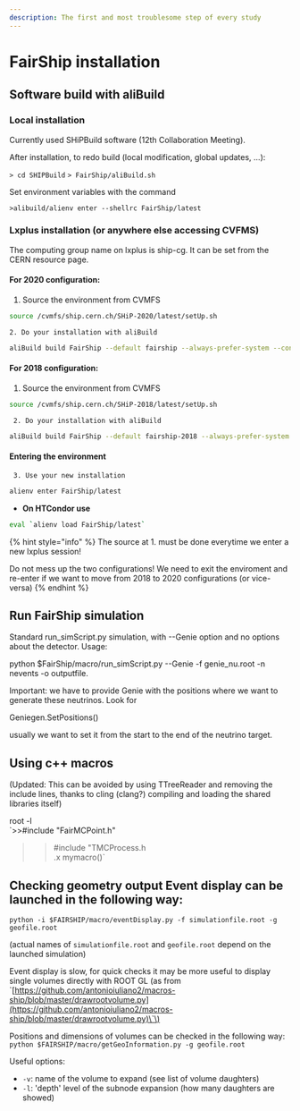 ```yaml
---
description: The first and most troublesome step of every study
---
```


# FairShip installation

## Software build with aliBuild

### Local installation

Currently used SHiPBuild software \(12th Collaboration Meeting\).

After installation, to redo build \(local modification, global updates, ...\):

`> cd SHIPBuild` `> FairShip/aliBuild.sh`

Set environment variables with the command

`>alibuild/alienv enter --shellrc FairShip/latest`

### Lxplus installation \(or anywhere else accessing CVFMS\)

The computing group name on lxplus is ship-cg. It can be set from the CERN resource page.

#### For 2020 configuration:

1. Source the environment from CVMFS

```bash
source /cvmfs/ship.cern.ch/SHiP-2020/latest/setUp.sh
```

    2. Do your installation with aliBuild

```bash
aliBuild build FairShip --default fairship --always-prefer-system --config-dir $SHIPDIST
```

#### For 2018 configuration:



1. Source the environment from CVMFS

```bash
source /cvmfs/ship.cern.ch/SHiP-2018/latest/setUp.sh
```

     2. Do your installation with aliBuild

```bash
aliBuild build FairShip --default fairship-2018 --always-prefer-system --config-dir $SHIPDIST
```

#### Entering the environment



     3. Use your new installation

```bash
alienv enter FairShip/latest
```

* **On HTCondor use**

```bash
eval `alienv load FairShip/latest`
```

{% hint style="info" %}
The source at 1. must be done everytime we enter a new lxplus session!

Do not mess up the two configurations! We need to exit the enviroment and re-enter if we want to move from 2018 to 2020 configurations \(or vice-versa\)
{% endhint %}



## Run FairShip simulation

Standard run\_simScript.py simulation, with --Genie option and no options about the detector. Usage:

python $FairShip/macro/run\_simScript.py --Genie -f genie\_nu.root -n nevents -o outputfile.

Important: we have to provide Genie with the positions where we want to generate these neutrinos. Look for

Geniegen.SetPositions\(\)

usually we want to set it from the start to the end of the neutrino target.

## Using c++ macros

\(Updated: This can be avoided by using TTreeReader and removing the include lines, thanks to cling \(clang?\) compiling and loading the shared libraries itself\)

root -l  
`>>#include "FairMCPoint.h"  
>>#include "TMCProcess.h  
>>.x mymacro()`

## Checking geometry output  Event display can be launched in the following way:

`python -i $FAIRSHIP/macro/eventDisplay.py -f simulationfile.root -g geofile.root`

\(actual names of `simulationfile.root` and `geofile.root` depend on the launched simulation\)

Event display is slow, for quick checks it may be more useful to display single volumes directly with ROOT GL \(as from \`[https://github.com/antonioiuliano2/macros-ship/blob/master/drawrootvolume.py](https://github.com/antonioiuliano2/macros-ship/blob/master/drawrootvolume.py)\`\)

Positions and dimensions of volumes can be checked in the following way: `python $FAIRSHIP/macro/getGeoInformation.py -g geofile.root`

Useful options:

* `-v`: name of the volume to expand \(see list of volume daughters\)
* `-l`: 'depth' level of the subnode expansion \(how many daughters are showed\)  



